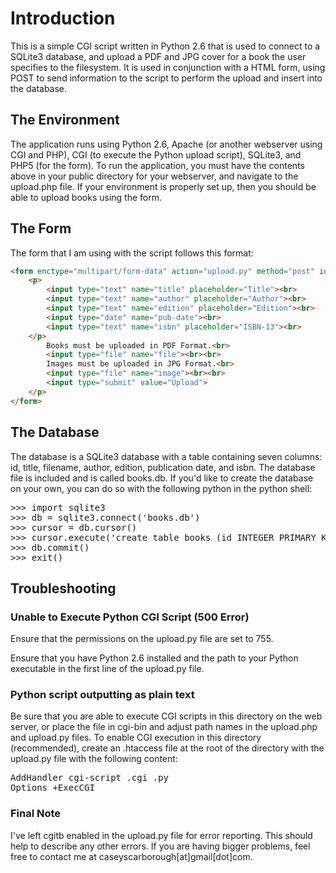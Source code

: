 Introduction
============

This is a simple CGI script written in Python 2.6 that is used to connect to a SQLite3 database, and upload a PDF and JPG cover for a book the user specifies to the filesystem. It is used in conjunction with a HTML form, using POST to send information to the script to perform the upload and insert into the database.

The Environment
---------------

The application runs using Python 2.6, Apache (or another webserver using CGI and PHP), CGI (to execute the Python upload script), SQLite3, and PHP5 (for the form). To run the application, you must have the contents above in your public directory for your webserver, and navigate to the upload.php file. If your environment is properly set up, then you should be able to upload books using the form.


The Form
--------

The form that I am using with the script follows this format:
```html
<form enctype="multipart/form-data" action="upload.py" method="post" id="form">
	<p>
		<input type="text" name="title" placeholder="Title"><br>
		<input type="text" name="author" placeholder="Author"><br>
		<input type="text" name="edition" placeholder="Edition"><br>
		<input type="date" name="pub-date"><br>
		<input type="text" name="isbn" placeholder="ISBN-13"><br>
	</p>
		Books must be uploaded in PDF Format.<br>
		<input type="file" name="file"><br><br>
		Images must be uploaded in JPG Format.<br>
		<input type="file" name="image"><br><br>
		<input type="submit" value="Upload">
	</p>
</form>
```


The Database
------------

The database is a SQLite3 database with a table containing seven columns: id, title, filename, author, edition, publication date, and isbn. The database file is included and is called books.db. If you'd like to create the database on your own, you can do so with the following python in the python shell:
<pre>&gt;&gt;&gt; import sqlite3
&gt;&gt;&gt; db = sqlite3.connect(&#39;books.db&#39;)
&gt;&gt;&gt; cursor = db.cursor()
&gt;&gt;&gt; cursor.execute(&#39;create table books (id INTEGER PRIMARY KEY, title TEXT, filename TEXT, author TEXT, edition TEXT, publication_date DATE, isbn TEXT)&#39;)
&gt;&gt;&gt; db.commit()
&gt;&gt;&gt; exit()
</pre>


Troubleshooting
---------------

### Unable to Execute Python CGI Script (500 Error)

Ensure that the permissions on the upload.py file are set to 755.

Ensure that you have Python 2.6 installed and the path to your Python executable in the first line of the upload.py file.

### Python script outputting as plain text

Be sure that you are able to execute CGI scripts in this directory on the web server, or place the file in cgi-bin and adjust path names in the upload.php and upload.py files. To enable CGI execution in this directory (recommended), create an .htaccess file at the root of the directory with the upload.py file with the following content:
<pre>AddHandler cgi-script .cgi .py
Options +ExecCGI</pre>

### Final Note

I've left cgitb enabled in the upload.py file for error reporting. This should help to describe any other errors. If you are having bigger problems, feel free to contact me at caseyscarborough[at]gmail[dot]com.


